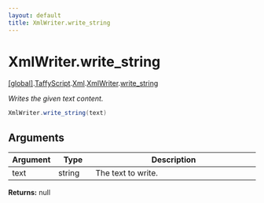 ```yaml
---
layout: default
title: XmlWriter.write_string
---
```


# XmlWriter.write_string

[\[global\]]({{site.baseurl}}/docs/).[TaffyScript]({{site.baseurl}}/docs/TaffyScript/).[Xml]({{site.baseurl}}/docs/TaffyScript/Xml/).[XmlWriter]({{site.baseurl}}/docs/TaffyScript/Xml/XmlWriter/).[write_string]({{site.baseurl}}/docs/TaffyScript/Xml/XmlWriter/write_string/)

_Writes the given text content._

```cs
XmlWriter.write_string(text)
```

## Arguments

<table>
  <col width="15%">
  <col width="15%">
  <thead>
    <tr>
      <th>Argument</th>
      <th>Type</th>
      <th>Description</th>
    </tr>
  </thead>
  <tbody>
    <tr>
      <td>text</td>
      <td>string</td>
      <td>The text to write.</td>
    </tr>
  </tbody>
</table>

**Returns:** null
